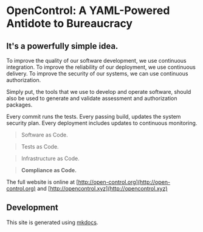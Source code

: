 # OpenControl: A YAML-Powered Antidote to Bureaucracy

## It's a powerfully simple idea.

To improve the quality of our software development, we use continuous integration.
To improve the reliability of our deployment, we use continuous delivery.
To improve the security of our systems, we can use continuous authorization.

Simply put, the tools that we use to develop and operate software, should also be
used to generate and validate assessment and authorization packages.

Every commit runs the tests.
Every passing build, updates the system security plan.
Every deployment includes updates to continuous monitoring.

> Software as Code.

> Tests as Code.

> Infrastructure as Code.

> __Compliance as Code.__

The full website is online at [http://open-control.org](http://open-control.org) and [http://opencontrol.xyz](http://opencontrol.xyz)

## Development

This site is generated using [mkdocs](http://www.mkdocs.org/).
